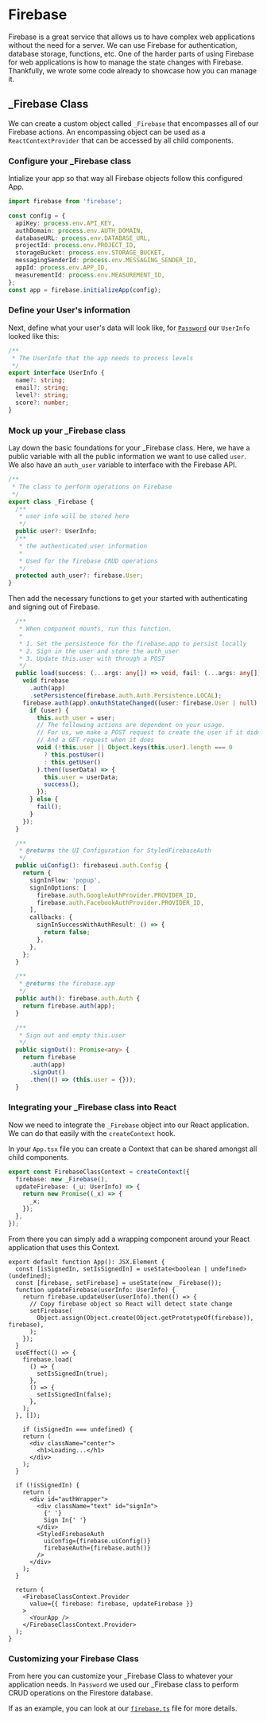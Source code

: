 # Firebase

Firebase is a great service that allows us to have complex web applications without
the need for a server. We can use Firebase for authentication, database storage, 
functions, etc. One of the harder parts of using Firebase for web applications is
how to manage the state changes with Firebase. Thankfully, we wrote some code
already to showcase how you can manage it.

## _Firebase Class

We can create a custom object called `_Firebase` that encompasses all of our Firebase
actions. An encompassing object can be used as a `ReactContextProvider` that can be
accessed by all child components.

### Configure your _Firebase class

Intialize your app so that way all Firebase objects follow this configured App.

```ts
import firebase from 'firebase';

const config = {
  apiKey: process.env.API_KEY,
  authDomain: process.env.AUTH_DOMAIN,
  databaseURL: process.env.DATABASE_URL,
  projectId: process.env.PROJECT_ID,
  storageBucket: process.env.STORAGE_BUCKET,
  messagingSenderId: process.env.MESSAGING_SENDER_ID,
  appId: process.env.APP_ID,
  measurementId: process.env.MEASUREMENT_ID,
};
const app = firebase.initializeApp(config);
```

### Define your User's information

Next, define what your user's data will look like, for [`Password`](https://github.com/UCLA-Creative-Labs/password)
our `UserInfo` looked like this:

```ts
/**
 * The UserInfo that the app needs to process levels
 */
export interface UserInfo {
  name?: string;
  email?: string;
  level?: string;
  score?: number;
}
```

### Mock up your _Firebase class

Lay down the basic foundations for your _Firebase class. Here, we have a public
variable with all the public information we want to use called `user`. We also
have an `auth_user` variable to interface with the Firebase API.

```ts
/**
 * The class to perform operations on Firebase
 */
export class _Firebase {
  /**
   * user info will be stored here
   */
  public user?: UserInfo;
  /**
   * the authenticated user information
   *
   * Used for the firebase CRUD operations
   */
  protected auth_user?: firebase.User;
}
```

Then add the necessary functions to get your started with authenticating
and signing out of Firebase.

```ts
  /**
   * When component mounts, run this function.
   *
   * 1. Set the persistence for the firebase.app to persist locally
   * 2. Sign in the user and store the auth_user
   * 3. Update this.user with through a POST
   */
  public load(success: (...args: any[]) => void, fail: (...args: any[]) => void): void {
    void firebase
      .auth(app)
      .setPersistence(firebase.auth.Auth.Persistence.LOCAL);
    firebase.auth(app).onAuthStateChanged((user: firebase.User | null) => {
      if (user) {
        this.auth_user = user;
        // The following actions are dependent on your usage.
        // For us, we make a POST request to create the user if it didn't exist
        // And a GET request when it does
        void (!this.user || Object.keys(this.user).length === 0
          ? this.postUser()
          : this.getUser()
        ).then((userData) => {
          this.user = userData;
          success();
        });
      } else {
        fail();
      }
    });
  }

  /**
   * @returns the UI Configuration for StyledFirebaseAuth
   */
  public uiConfig(): firebaseui.auth.Config {
    return {
      signInFlow: 'popup',
      signInOptions: [
        firebase.auth.GoogleAuthProvider.PROVIDER_ID,
        firebase.auth.FacebookAuthProvider.PROVIDER_ID,
      ],
      callbacks: {
        signInSuccessWithAuthResult: () => {
          return false;
        },
      },
    };
  }

  /**
   * @returns the firebase.app
   */
  public auth(): firebase.auth.Auth {
    return firebase.auth(app);
  }

  /**
   * Sign out and empty this.user
   */
  public signOut(): Promise<any> {
    return firebase
      .auth(app)
      .signOut()
      .then(() => (this.user = {}));
  }
```

### Integrating your _Firebase class into React

Now we need to integrate the `_Firebase` object into our React application. We can do
that easily with the `createContext` hook.

In your `App.tsx` file you can create a Context that can be shared amongst all child
components.

```ts
export const FirebaseClassContext = createContext({
  firebase: new _Firebase(),
  updateFirebase: (_u: UserInfo) => {
    return new Promise((_x) => {
      _x;
    });
  },
});
```

From there you can simply add a wrapping component around your React application
that uses this Context.

```tsx
export default function App(): JSX.Element {
  const [isSignedIn, setIsSignedIn] = useState<boolean | undefined>(undefined);
  const [firebase, setFirebase] = useState(new _Firebase());
  function updateFirebase(userInfo: UserInfo) {
    return firebase.updateUser(userInfo).then(() => {
      // Copy firebase object so React will detect state change
      setFirebase(
        Object.assign(Object.create(Object.getPrototypeOf(firebase)), firebase),
      );
    });
  }
  useEffect(() => {
    firebase.load(
      () => {
        setIsSignedIn(true);
      },
      () => {
        setIsSignedIn(false);
      },
    );
  }, []);

    if (isSignedIn === undefined) {
    return (
      <div className="center">
        <h1>Loading...</h1>
      </div>
    );
  }

  if (!isSignedIn) {
    return (
      <div id="authWrapper">
        <div className="text" id="signIn">
          {' '}
          Sign In{' '}
        </div>
        <StyledFirebaseAuth
          uiConfig={firebase.uiConfig()}
          firebaseAuth={firebase.auth()}
        />
      </div>
    );
  }

  return (
    <FirebaseClassContext.Provider
      value={{ firebase: firebase, updateFirebase }}
    >
      <YourApp />
    </FirebaseClassContext.Provider>
  );
}
```

### Customizing your Firebase Class

From here you can customize your _Firebase Class to whatever your application needs.
In `Password` we used our _Firebase class to perform CRUD operations on the Firestore
database.

If as an example, you can look at our [`firebase.ts`](examples/firebase.ts) file for more details.